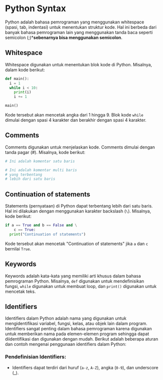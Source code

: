 # Python Syntax
Python adalah bahasa pemrograman yang menggunakan whitespace (spasi, tab,
indentasi) untuk menentukan struktur kode. Hal ini berbeda dari banyak bahasa
pemrograman lain yang menggunakan tanda baca seperti semicolon (;)***sebenarnya
bisa menggunakan semicolon**.

## Whitespace

Whitespace digunakan untuk menentukan blok kode di Python. Misalnya, dalam kode
berikut:
```python
def main():
  i = 1
  while i < 10:
    print(i)
    i += 1

main()
```
Kode tersebut akan mencetak angka dari 1 hingga 9. Blok kode `while` dimulai
dengan spasi 4 karakter dan berakhir dengan spasi 4 karakter.

## Comments

Comments digunakan untuk menjelaskan kode. Comments dimulai dengan tanda pagar
(#). Misalnya, kode berikut:
```python
# Ini adalah komentar satu baris

# Ini adalah komentar multi baris
# yang terbentang
# lebih dari satu baris
```

## Continuation of statements

Statements (pernyataan) di Python dapat terbentang lebih dari satu baris. Hal
ini dilakukan dengan menggunakan karakter backslash (`\`). Misalnya, kode berikut:
```python
if a == True and b == False and \
    c == True:
  print("Continuation of statements")
```
Kode tersebut akan mencetak "Continuation of statements" jika `a` dan `c` bernilai
`True`.

## Keywords

Keywords adalah kata-kata yang memiliki arti khusus dalam bahasa pemrograman
Python. Misalnya, `def` digunakan untuk mendefinisikan fungsi, `while` digunakan
untuk membuat loop, dan `print()` digunakan untuk mencetak teks.

## Identifiers

Identifiers dalam Python adalah nama yang digunakan untuk mengidentifikasi variabel, fungsi, kelas, atau objek lain dalam program. Identifiers sangat penting dalam bahasa pemrograman karena digunakan untuk memberikan nama pada elemen-elemen program sehingga dapat diidentifikasi dan digunakan dengan mudah. Berikut adalah beberapa aturan dan contoh mengenai penggunaan identifiers dalam Python:

### Pendefinisian Identifiers:
- Identifiers dapat terdiri dari huruf (`a-z`, `A-Z`), angka (`0-9`), dan underscore (_).
